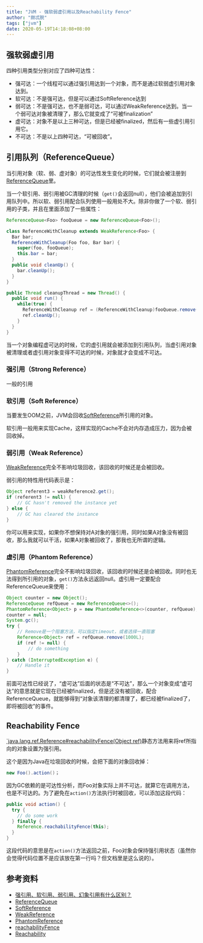 ```yaml
---
title: "JVM - 强软弱虚引用以及Reachability Fence"
author: "颇忒脱"
tags: ["jvm"]
date: 2020-05-19T14:18:08+08:00
---
```


<!--more-->

## 强软弱虚引用

四种引用类型分别对应了四种可达性：

* 强可达：一个线程可以通过强引用达到一个对象，而不是通过软弱虚引用对象达到。
* 软可达：不是强可达，但是可以通过SoftReference达到
* 弱可达：不是强可达，也不是弱可达，可以通过WeakReference达到。当一个弱可达对象被清理了，那么它就变成了“可被finalization”
* 虚可达：对象不是以上三种可达，但是已经被finalized，然后有一些虚引用引用它。
* 不可达：不是以上四种可达，“可被回收”。

## 引用队列（ReferenceQueue）

当引用对象（软、弱、虚对象）的可达性发生变化的时候，它们就会被注册到[ReferenceQueue][1]里。

当一个软引用、弱引用被GC清理的时候（`get()`会返回null），他们会被追加到引用队列中。所以软、弱引用配合队列使用一般用处不大。除非你做了一个软、弱引用的子类，并且在里面添加了一些属性：

```java
ReferenceQueue<Foo> fooQueue = new ReferenceQueue<Foo>();

class ReferenceWithCleanup extends WeakReference<Foo> {
  Bar bar;
  ReferenceWithCleanup(Foo foo, Bar bar) {
    super(foo, fooQueue);
    this.bar = bar;
  }
  public void cleanUp() {
    bar.cleanUp();
  }
}

public Thread cleanupThread = new Thread() {
  public void run() {
    while(true) {
      ReferenceWithCleanup ref = (ReferenceWithCleanup)fooQueue.remove();
      ref.cleanUp();
    }
  }
}
```

当一个对象编程虚可达的时候，它的虚引用就会被添加到引用队列，当虚引用对象被清理或者虚引用对象变得不可达的时候，对象就才会变成不可达。

### 强引用（Strong Reference）

一般的引用

### 软引用（Soft Reference）

当要发生OOM之前，JVM会回收[SoftReference][2]所引用的对象。

软引用一般用来实现Cache，这样实现的Cache不会对内存造成压力，因为会被回收掉。

### 弱引用（Weak Reference）

[WeakReference][3]完全不影响垃圾回收，该回收的时候还是会被回收。

弱引用的特性用代码表示是：

```java
Object referent3 = weakReference2.get();
if (referent3 != null) {
    // GC hasn't removed the instance yet
} else {
    // GC has cleared the instance
}
```

你可以用来实现，如果你不想保持对A对象的强引用，同时如果A对象没有被回收，那么我就可以干活，如果A对象被回收了，那我也无所谓的逻辑。

### 虚引用（Phantom Reference）

[PhantomReference][4]完全不影响垃圾回收，该回收的时候还是会被回收。同时也无法得到所引用的对象，`get()`方法永远返回null。虚引用一定要配合ReferenceQueue来使用：

```java
Object counter = new Object();
ReferenceQueue refQueue = new ReferenceQueue<>();
PhantomReference<Object> p = new PhantomReference<>(counter, refQueue);
counter = null;
System.gc();
try {
    // Remove是一个阻塞方法，可以指定timeout，或者选择一直阻塞
    Reference<Object> ref = refQueue.remove(1000L);
    if (ref != null) {
        // do something
    }
} catch (InterruptedException e) {
    // Handle it
}
```

前面可达性已经说了，“虚可达”后面的状态是“不可达”，那么一个对象变成“虚可达”的意思就是它现在已经被finalized，但是还没有被回收，配合ReferenceQueue，就能够得到“对象该清理的都清理了，都已经被finalized了，即将被回收”的事件。

## Reachability Fence

[`java.lang.ref.Reference#reachabilityFence(Object ref)][5]静态方法用来将ref所指向的对象设置为强引用。

这个是因为Java在垃圾回收的时候，会把下面的对象回收掉：

```java
new Foo().action()；
```

因为GC依赖的是可达性分析，而Foo对象实际上并不可达，就算它在调用方法，也是不可达的。为了避免在`action()`方法执行时被回收，可以添加这段代码：

```java
public void action() {
  try {
    // do some work
  } finally {
    Reference.reachabilityFence(this);
  }
}
```

这段代码的意思是在`action()`方法返回之前，Foo对象会保持强引用状态（虽然你会觉得代码位置不是应该放在第一行吗？但文档里是这么说的）。

## 参考资料

* [强引用、软引用、弱引用、幻象引用有什么区别？][6]
* [ReferenceQueue][1]
* [SoftReference][2]
* [WeakReference][3]
* [PhantomReference][4]
* [reachabilityFence][5]
* [Reachability][6]

[1]: https://docs.oracle.com/javase/8/docs/api/java/lang/ref/ReferenceQueue.html
[2]: https://docs.oracle.com/javase/7/docs/api/java/lang/ref/SoftReference.html
[3]: https://docs.oracle.com/javase/8/docs/api/java/lang/ref/WeakReference.html
[4]: https://docs.oracle.com/javase/8/docs/api/java/lang/ref/PhantomReference.html
[5]: https://docs.oracle.com/javase/9/docs/api/java/lang/ref/Reference.html#reachabilityFence-java.lang.Object-
[6]: https://time.geekbang.org/column/article/6970
[7]: https://docs.oracle.com/javase/8/docs/api/java/lang/ref/package-summary.html#reachability